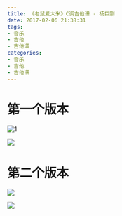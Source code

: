```yaml
---
title: 《老鼠爱大米》C调吉他谱 - 杨臣刚
date: 2017-02-06 21:38:31
tags:
- 音乐
- 吉他
- 吉他谱
categories:
- 音乐
- 吉他
- 吉他谱
---
```


# 第一个版本

![1](http://oj9456ckj.bkt.clouddn.com/image/Guitar_Tablatures/%E8%80%81%E9%BC%A0%E7%88%B1%E5%A4%A7%E7%B1%B31-1.jpg)

<!--more-->

![](http://oj9456ckj.bkt.clouddn.com/image/Guitar_Tablatures/%E8%80%81%E9%BC%A0%E7%88%B1%E5%A4%A7%E7%B1%B31-2.jpg)

# 第二个版本

![](http://oj9456ckj.bkt.clouddn.com/image/Guitar_Tablatures/%E8%80%81%E9%BC%A0%E7%88%B1%E5%A4%A7%E7%B1%B32-1.jpg)

![](http://oj9456ckj.bkt.clouddn.com/image/Guitar_Tablatures/%E8%80%81%E9%BC%A0%E7%88%B1%E5%A4%A7%E7%B1%B32-2.jpg)